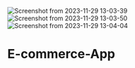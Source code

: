 ![Screenshot from 2023-11-29 13-03-39](https://github.com/Paritosh-Pranjal/E-commerce-App/assets/124684895/4374dc92-0777-43d1-b43a-e35dc35093c1)
![Screenshot from 2023-11-29 13-03-50](https://github.com/Paritosh-Pranjal/E-commerce-App/assets/124684895/fca438dd-27b6-4737-8c6e-8df91765062f)
![Screenshot from 2023-11-29 13-04-04](https://github.com/Paritosh-Pranjal/E-commerce-App/assets/124684895/671769ac-6105-4fc5-b8d6-9e456040917c)
# E-commerce-App
